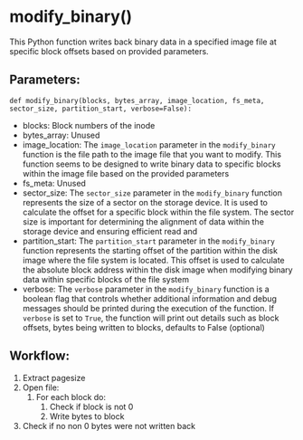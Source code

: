 # modify_binary()
This Python function writes back binary data in a specified image file at specific block offsets based
    on provided parameters.

## Parameters:
    def modify_binary(blocks, bytes_array, image_location, fs_meta, sector_size, partition_start, verbose=False):
-  blocks: Block numbers of the inode
-  bytes_array: Unused
-  image_location: The `image_location` parameter in the `modify_binary` function is the file
    path to the image file that you want to modify. This function seems to be designed to write binary
    data to specific blocks within the image file based on the provided parameters
-  fs_meta: Unused
-  sector_size: The `sector_size` parameter in the `modify_binary` function represents the size
    of a sector on the storage device. It is used to calculate the offset for a specific block within
    the file system. The sector size is important for determining the alignment of data within the
    storage device and ensuring efficient read and
-  partition_start: The `partition_start` parameter in the `modify_binary` function represents
    the starting offset of the partition within the disk image where the file system is located. This
    offset is used to calculate the absolute block address within the disk image when modifying binary
    data within specific blocks of the file system
-  verbose: The `verbose` parameter in the `modify_binary` function is a boolean flag that
    controls whether additional information and debug messages should be printed during the execution of
    the function. If `verbose` is set to `True`, the function will print out details such as block
    offsets, bytes being written to blocks, defaults to False (optional)

## Workflow:
1. Extract pagesize
2. Open file:
   1. For each block do:
      1. Check if block is not 0
      2. Write bytes to block
3. Check if no non 0 bytes were not written back
